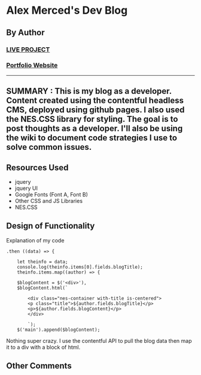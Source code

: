 # Alex Merced's Dev Blog
## By Author
### [LIVE PROJECT](https://alexmercedcoder.github.io/alexmerceddevblog/)
### [Portfolio Website](https://www.AlexMercedCoder.com)
---
**SUMMARY** :
This is my blog as a developer. Content created using the contentful headless CMS, deployed using github pages. I also used the NES.CSS library for styling. The goal is to post thoughts as a developer. I'll also be using the wiki to document code strategies I use to solve common issues.
---
## Resources Used

- jquery
- jquery UI
- Google Fonts (Font A, Font B)
- Other CSS and JS Libraries
- NES.CSS

## Design of Functionality

Explanation of my code

```
.then ((data) => {

    let theinfo = data;
    console.log(theinfo.items[0].fields.blogTitle);
    theinfo.items.map((author) => {

    $blogContent = $('<div>'),
    $blogContent.html(`

        <div class="nes-container with-title is-centered">
        <p class="title">${author.fields.blogTitle}</p>
        <p>${author.fields.blogContent}</p>
        </div>

        `);
    $('main').append($blogContent);

```
Nothing super crazy. I use the contentful API to pull the blog data then  map it to a div with a block of html.

## Other Comments


<!-- Image Tag: ![alt text](image.jpg) -->
<!-- Link Tag: [title](https://www.example.com) -->
<!-- https://www.markdownguide.org/cheat-sheet/ -->
